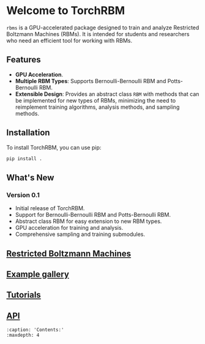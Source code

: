  # Welcome to TorchRBM

`rbms` is a GPU-accelerated package designed to train and analyze Restricted Boltzmann Machines (RBMs). It is intended for students and researchers who need an efficient tool for working with RBMs.

## Features

- **GPU Acceleration**.
- **Multiple RBM Types**: Supports Bernoulli-Bernoulli RBM and Potts-Bernoulli RBM.
- **Extensible Design**: Provides an abstract class `RBM` with methods that can be implemented for new types of RBMs, minimizing the need to reimplement training algorithms, analysis methods, and sampling methods.


## Installation

To install TorchRBM, you can use pip:

```bash
pip install .
```

## What's New
### Version 0.1

- Initial release of TorchRBM.
- Support for Bernoulli-Bernoulli RBM and Potts-Bernoulli RBM.
- Abstract class RBM for easy extension to new RBM types.
- GPU acceleration for training and analysis.
- Comprehensive sampling and training submodules.

## [Restricted Boltzmann Machines](rbm.md)

## [Example gallery](auto_examples/index.rst)

## [Tutorials](tutorials.md)

## [API](api.md)



```{toctree}
:caption: 'Contents:'
:maxdepth: 4
```


